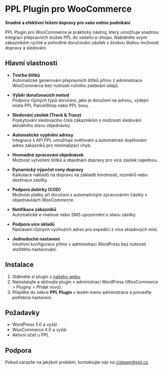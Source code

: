 # PPL Plugin pro WooCommerce

**Snadné a efektivní řešení dopravy pro vaše online podnikání**  

PPL Plugin pro WooCommerce je praktický nástroj, který umožňuje snadnou integraci přepravních služeb PPL do vašeho e-shopu. Nabídněte svým zákazníkům rychlé a pohodlné doručování zásilek s širokou škálou možností dopravy a sledování.

## Hlavní vlastnosti

- **Tvorba štítků**  
  Automatické generování přepravních štítků přímo z administrace WooCommerce bez nutnosti ručního zadávání údajů.

- **Výběr doručovacích metod**  
  Podpora různých typů doručení, jako je doručení na adresu, výdejní místa PPL ParcelShop nebo PPL boxy.

- **Sledování zásilek (Track & Trace)**  
  Poskytování sledovacího čísla zákazníkům s možností sledování aktuálního stavu objednávky.

- **Automatické vyplnění adresy**  
  Integrace s API PPL umožňuje ověřování a automatické doplňování adres zákazníků pro minimalizaci chyb.

- **Hromadné zpracování objednávek**  
  Možnost vytvoření štítků a objednání dopravy pro více zásilek najednou.

- **Dynamický výpočet ceny dopravy**  
  Kalkulace nákladů na dopravu na základě hmotnosti, rozměrů nebo destinace zásilky.

- **Podpora dobírky (COD)**  
  Možnost platby při doručení s automatickým zpracováním částky v objednávkách WooCommerce.

- **Notifikace zákazníků**  
  Automatické e-mailové nebo SMS upozornění o stavu zásilky.

- **Podpora více skladů**  
  Nastavení různých výchozích adres pro expedici z více skladových míst.

- **Jednoduché nastavení**  
  Intuitivní konfigurace přímo v administraci WordPress bez nutnosti složitého nastavování.

## Instalace

1. Stáhněte si plugin z [našeho webu](https://www.ppl.cz/jak-zacit#plugin).
2. Nainstalujte a aktivujte plugin v administraci WordPress (WooCommerce > Pluginy > Přidat nový).
3. Přejděte do sekce **PPL Plugin** v levém menu administrace a proveďte potřebná nastavení.

## Požadavky

- WordPress 5.0 a vyšší
- WooCommerce 4.0 a vyšší
- Aktivní účet u PPL

## Podpora

Pokud narazíte na jakýkoli problém, kontaktujte nás na [cisteam@ppl.cz](mailto:cisteam@ppl.cz).


